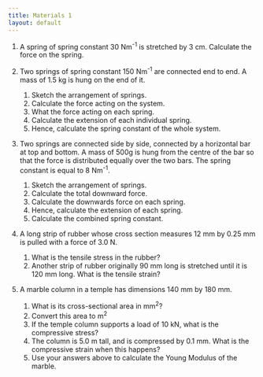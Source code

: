 ```yaml
---
title: Materials 1
layout: default
---
```

1. A spring of spring constant 30 Nm<sup>-1</sup> is stretched by 3 cm. Calculate
the force on the spring.

2. Two springs of spring constant 150 Nm<sup>-1</sup> are connected end to end. A
mass of 1.5 kg is hung on the end of it.
    1. Sketch the arrangement of springs.
    1. Calculate the force acting on the system.
    1. What the force acting on each spring.
    1. Calculate the extension of each individual spring.
    1. Hence, calculate the spring constant of the whole system.
    
3. Two springs are connected side by side, connected by a horizontal bar
at top and bottom. A mass of 500g is hung from the centre of the bar
so that the force is distributed equally over the two bars. The spring
constant is equal to 8 Nm<sup>-1</sup>.
    1. Sketch the arrangement of springs.
    1. Calculate the total downward force.
    1. Calculate the downwards force on each spring.
    1. Hence, calculate the extension of each spring.
    1. Calculate the combined spring constant.
    
1. A long strip of rubber whose cross section measures 12 mm by 0.25 mm is pulled with a force of 3.0 N. 
    1. What is the tensile stress in the rubber?
    1. Another strip of rubber originally 90 mm long is stretched until it is 120 mm long.  What is the tensile strain? 

1. A marble column in a temple has dimensions 140 mm by 180 mm.
    1. What is its cross-sectional area in mm<sup>2</sup>?
    2. Convert this area to m<sup>2</sup>
    3. If the temple column supports a load of 10 kN, what is the compressive stress?
    4. The column is 5.0 m tall, and is compressed by 0.1 mm. What is the compressive strain when this happens?  
    5. Use your answers above to calculate the Young Modulus of the marble.
